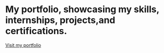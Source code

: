 
# My portfolio, showcasing my skills, internships, projects,and certifications.
[Visit my portfolio](http://parag357.me/)
